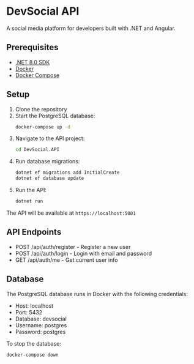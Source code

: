 # DevSocial API

A social media platform for developers built with .NET and Angular.

## Prerequisites

- [.NET 8.0 SDK](https://dotnet.microsoft.com/download)
- [Docker](https://www.docker.com/get-started)
- [Docker Compose](https://docs.docker.com/compose/install/)

## Setup

1. Clone the repository
2. Start the PostgreSQL database:
   ```bash
   docker-compose up -d
   ```
3. Navigate to the API project:
   ```bash
   cd DevSocial.API
   ```
4. Run database migrations:
   ```bash
   dotnet ef migrations add InitialCreate
   dotnet ef database update
   ```
5. Run the API:
   ```bash
   dotnet run
   ```

The API will be available at `https://localhost:5001`

## API Endpoints

- POST /api/auth/register - Register a new user
- POST /api/auth/login - Login with email and password
- GET /api/auth/me - Get current user info

## Database

The PostgreSQL database runs in Docker with the following credentials:
- Host: localhost
- Port: 5432
- Database: devsocial
- Username: postgres
- Password: postgres

To stop the database:
```bash
docker-compose down
``` 